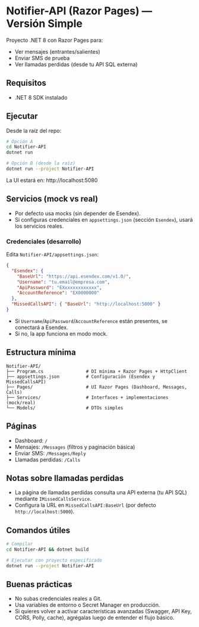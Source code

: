 # Notifier-API (Razor Pages) — Versión Simple

Proyecto .NET 8 con Razor Pages para:
- Ver mensajes (entrantes/salientes)
- Enviar SMS de prueba
- Ver llamadas perdidas (desde tu API SQL externa)

## Requisitos
- .NET 8 SDK instalado

## Ejecutar
Desde la raíz del repo:
```bash
# Opción A
cd Notifier-API
dotnet run

# Opción B (desde la raíz)
dotnet run --project Notifier-API
```
La UI estará en: http://localhost:5080

## Servicios (mock vs real)
- Por defecto usa mocks (sin depender de Esendex).
- Si configuras credenciales en `appsettings.json` (sección `Esendex`), usará los servicios reales.

### Credenciales (desarrollo)
Edita `Notifier-API/appsettings.json`:
```json
{
  "Esendex": {
    "BaseUrl": "https://api.esendex.com/v1.0/",
    "Username": "tu.email@empresa.com",
    "ApiPassword": "EXxxxxxxxxxxxx",
    "AccountReference": "EX0000000"
  },
  "MissedCallsAPI": { "BaseUrl": "http://localhost:5000" }
}
```
- Si `Username`/`ApiPassword`/`AccountReference` están presentes, se conectará a Esendex.
- Si no, la app funciona en modo mock.

## Estructura mínima
```
Notifier-API/
├── Program.cs                # DI mínima + Razor Pages + HttpClient
├── appsettings.json          # Configuración (Esendex y MissedCallsAPI)
├── Pages/                    # UI Razor Pages (Dashboard, Messages, Calls)
├── Services/                 # Interfaces + implementaciones (mock/real)
└── Models/                   # DTOs simples
```

## Páginas
- Dashboard: `/`
- Mensajes: `/Messages` (filtros y paginación básica)
- Enviar SMS: `/Messages/Reply`
- Llamadas perdidas: `/Calls`

## Notas sobre llamadas perdidas
- La página de llamadas perdidas consulta una API externa (tu API SQL) mediante `IMissedCallsService`.
- Configura la URL en `MissedCallsAPI:BaseUrl` (por defecto `http://localhost:5000`).

## Comandos útiles
```bash
# Compilar
cd Notifier-API && dotnet build

# Ejecutar con proyecto especificado
dotnet run --project Notifier-API
```

## Buenas prácticas
- No subas credenciales reales a Git.
- Usa variables de entorno o Secret Manager en producción.
- Si quieres volver a activar características avanzadas (Swagger, API Key, CORS, Polly, cache), agrégalas luego de entender el flujo básico.
